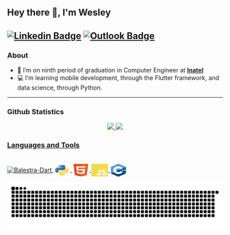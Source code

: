 ## Hey there 👋, I'm Wesley
[![Linkedin Badge](https://img.shields.io/badge/LinkedIn-0077B5?style=for-the-badge&logo=linkedin&logoColor=white)](https://www.linkedin.com/in/wesley-marcos-borges/)
[![Outlook Badge](https://img.shields.io/badge/Outlook-0078D4?style=for-the-badge&logo=microsoft-outlook&logoColor=white)](mailto:wesley.marcos@gec.inatel.br)
---
### About
* 🏫 I’m on ninth period of graduation in Computer Engineer at **[Inatel](https://inatel.br/home/)**
* 💻 I’m learning mobile development, through the Flutter framework, and data science, through Python.

---

### Github Statistics
<div align="center">
  <a href="https://github.com/wesley-marcos">
  <img height="180em" src="https://github-readme-stats.vercel.app/api?username=wesley-marcos&show_icons=true&theme=dark&include_all_commits=true&count_private=true"/>
  <img height="180em" src="https://github-readme-stats.vercel.app/api/top-langs/?username=wesley-marcos&layout=compact&langs_count=7&theme=dark"/>
</div>

  ### Languages and Tools
<div style="display: inline_block"><br>

  <img align="center" alt="Balestra-Dart" height="30" width="40" src="https://cdn.jsdelivr.net/gh/devicons/devicon/icons/flutter/flutter-original.svg" />
  <img align="center" alt="Balestra-Python" height="30" width="40" src="https://raw.githubusercontent.com/devicons/devicon/master/icons/python/python-original.svg">
  <img align="center" alt="Rafa-HTML" height="30" width="40" src="https://raw.githubusercontent.com/devicons/devicon/master/icons/html5/html5-original.svg">
  <img align="center" alt="Balestra-Js" height="30" width="40" src="https://raw.githubusercontent.com/devicons/devicon/master/icons/javascript/javascript-plain.svg">
  <img align="center" alt="Balestra-Dart" height="30" width="40" src="https://raw.githubusercontent.com/devicons/devicon/master/icons/cplusplus/cplusplus-original.svg">
        
</div>

![Snake animation](https://github.com/wesley-marcos/wesley-marcos/blob/output/github-contribution-grid-snake.svg)

